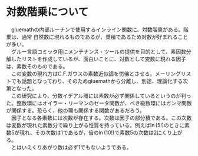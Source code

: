 # 対数階乗について

　gluemathの内部ルーチンで使用するインライン関数に、対数階乗がある。階乗は、通常 自然数に現れるものであるが、乗積であるため対数が好まれることが多い。  
　グルー言語コミッタ用にメンテナンス・ツールの提供を目的として、素因数分解したリストを作成しているが、面白いことに、対数として変数に現れる因子は、素数そのものである。  
　この変数の現れ方はC.F.ガウスの素数近似論を彷彿とさせる。メーリングリストでも話題となっており、そのためgluemathから分離し、別途、理論化する次第となった。  
　この研究により、分数イデアル環には素数が必ず関係しているというのが判った。整数環にはオイラー・リーマンのゼータ関数が、べき級数環にはガンマ関数が関係する。恐らく、他の環も関係する関数があるだろう。  
　因子となる各素数には次数が存在する。次数は因子の部分積である。この次数は変数が現れた素数分で繰り上がる性質を持っている。例えば$\ln(5!)$のときに素数5が現れ、その次数は1であるが，倍の$\ln(10!)$で素数5の次数は2にくり上がる。  
　とはいえくりあがり数は必ず1でもないようである。
